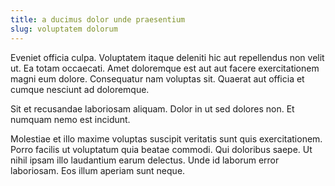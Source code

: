 ```yaml
---
title: a ducimus dolor unde praesentium
slug: voluptatem dolorum
---
```


Eveniet officia culpa. Voluptatem itaque deleniti hic aut repellendus non velit ut. Ea totam occaecati. Amet doloremque est aut aut facere exercitationem magni eum dolore. Consequatur nam voluptas sit. Quaerat aut officia et cumque nesciunt ad doloremque.

Sit et recusandae laboriosam aliquam. Dolor in ut sed dolores non. Et numquam nemo est incidunt.

Molestiae et illo maxime voluptas suscipit veritatis sunt quis exercitationem. Porro facilis ut voluptatum quia beatae commodi. Qui doloribus saepe. Ut nihil ipsam illo laudantium earum delectus. Unde id laborum error laboriosam. Eos illum aperiam sunt neque.
